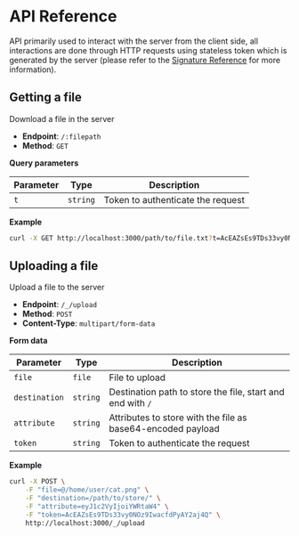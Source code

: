 # API Reference

API primarily used to interact with the server from the client side, all interactions are done through HTTP requests using stateless token which is generated by the server (please refer to the [Signature Reference](/driver/reference-signature) for more information).

## Getting a file

Download a file in the server

- **Endpoint**: `/:filepath`
- **Method**: `GET`

**Query parameters**

| Parameter | Type     | Description                       |
|-----------|----------|-----------------------------------|
| `t`       | `string` | Token to authenticate the request |

**Example**

```sh
curl -X GET http://localhost:3000/path/to/file.txt?t=AcEAZsEs9TDs33vy0NOz9IwacfdPyAY2aj4Q
```

## Uploading a file

Upload a file to the server

- **Endpoint**: `/_/upload`
- **Method**: `POST`
- **Content-Type**: `multipart/form-data`

**Form data**

| Parameter     | Type     | Description                                                 |
|---------------|----------|-------------------------------------------------------------|
| `file`        | `file`   | File to upload                                              |
| `destination` | `string` | Destination path to store the file, start and end with `/`  |
| `attribute`   | `string` | Attributes to store with the file as base64-encoded payload |
| `token`       | `string` | Token to authenticate the request                           |

**Example**

```sh
curl -X POST \
    -F "file=@/home/user/cat.png" \
    -F "destination=/path/to/store/" \
    -F "attribute=eyJ1c2VyIjoiYWRtaW4" \
    -F "token=AcEAZsEs9TDs33vy0NOz9IwacfdPyAY2aj4Q" \
    http://localhost:3000/_/upload
```